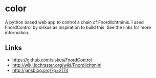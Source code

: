 color
=====

A python based web app to control a chain of Fnordlichtminis. I used FnordControl by siskus as inspiration to build this.
See the links for more information.

Links
-----

* https://github.com/siskus/FnordControl
* http://wiki.lochraster.org/wiki/Fnordlichtmini
* http://jansblog.org/?p=2174

